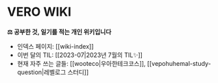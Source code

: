 # VERO WIKI

**⚖️ 공부한 것, 일기를 적는 개인 위키입니다**

* 인덱스 페이지: [[wiki-index]]
* 이번 달의 TIL: [[2023-07|2023년 7월의 TIL✨]]
* 현재 자주 쓰는 글들: [[wooteco|우아한테크코스]], [[vepohuhemal-study-question|레벨로그 스터디]]
